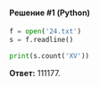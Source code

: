 #### Решение #1 (Python)
```python
f = open('24.txt')
s = f.readline()

print(s.count('XV'))
```

**Ответ:** 111177.
